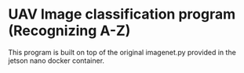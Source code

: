 # UAV Image classification program (Recognizing A-Z)

This program is built on top of the original imagenet.py provided in the jetson nano docker container.
